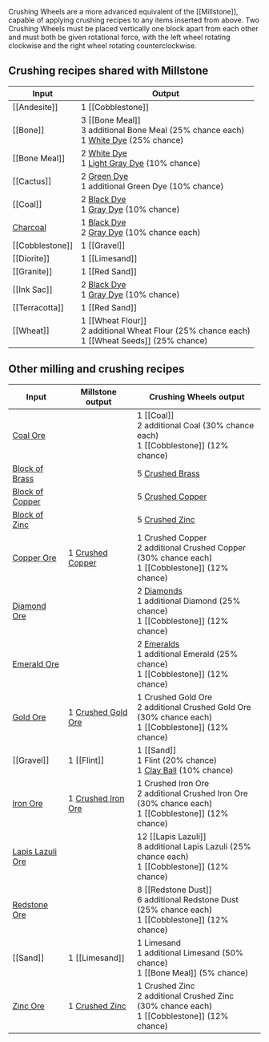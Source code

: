 Crushing Wheels are a more advanced equivalent of the [[Millstone]], capable of applying crushing recipes to any items inserted from above. Two Crushing Wheels must be placed vertically one block apart from each other and must both be given rotational force, with the left wheel rotating clockwise and the right wheel rotating counterclockwise.

## Crushing recipes shared with Millstone
| Input  | Output |
| ------------- | ------------- |
| [[Andesite]] | 1 [[Cobblestone]] |
| [[Bone]] | 3 [[Bone Meal]] <br> 3 additional Bone Meal (25% chance each) <br> 1 [White Dye](Dye) (25% chance) |
| [[Bone Meal]] | 2 [White Dye](Dye) <br> 1 [Light Gray Dye](Dye) (10% chance) |
| [[Cactus]] | 2 [Green Dye](Dye) <br> 1 additional Green Dye (10% chance) |
| [[Coal]] | 2 [Black Dye](Dye) <br> 1 [Gray Dye](Dye) (10% chance) |
| [Charcoal](Coal) | 1 [Black Dye](Dye) <br> 2 [Gray Dye](Dye) (10% chance each) |
| [[Cobblestone]] | 1 [[Gravel]] |
| [[Diorite]] | 1 [[Limesand]] |
| [[Granite]] | 1 [[Red Sand]] |
| [[Ink Sac]] | 2 [Black Dye](Dye) <br> 1 [Gray Dye](Dye) (10% chance) |
| [[Terracotta]] | 1 [[Red Sand]] |
| [[Wheat]] | 1 [[Wheat Flour]] <br> 2 additional Wheat Flour (25% chance each) <br> 1 [[Wheat Seeds]] (25% chance) |

## Other milling and crushing recipes
| Input  | Millstone output | Crushing Wheels output |
| ------------- | ------------- | ------------- |
| [Coal Ore](Coal) | | 1 [[Coal]] <br> 2 additional Coal (30% chance each) <br> 1 [[Cobblestone]] (12% chance) |
| [Block of Brass](Brass) | | 5 [Crushed Brass](Brass) |
| [Block of Copper](Copper) | | 5 [Crushed Copper](Copper) |
| [Block of Zinc](Zinc) | | 5 [Crushed Zinc](Zinc) |
| [Copper Ore](Copper) | 1 [Crushed Copper](Copper) | 1 Crushed Copper <br> 2 additional Crushed Copper (30% chance each) <br> 1 [[Cobblestone]] (12% chance) |
| [Diamond Ore](Diamond) | | 2 [Diamonds](Diamond) <br> 1 additional Diamond (25% chance) <br> 1 [[Cobblestone]] (12% chance) |
| [Emerald Ore](Emerald) | | 2 [Emeralds](Emerald) <br> 1 additional Emerald (25% chance) <br> 1 [[Cobblestone]] (12% chance) |
| [Gold Ore](Gold) | 1 [Crushed Gold Ore](Gold) | 1 Crushed Gold Ore <br> 2 additional Crushed Gold Ore (30% chance each) <br> 1 [[Cobblestone]] (12% chance) |
| [[Gravel]] | 1 [[Flint]] | 1 [[Sand]] <br> 1 Flint (20% chance) <br> 1 [Clay Ball](Clay) (10% chance) |
| [Iron Ore](Iron) | 1 [Crushed Iron Ore](Iron) | 1 Crushed Iron Ore <br> 2 additional Crushed Iron Ore (30% chance each) <br> 1 [[Cobblestone]] (12% chance) |
| [Lapis Lazuli Ore](Lapis-Lazuli) | | 12 [[Lapis Lazuli]] <br> 8 additional Lapis Lazuli (25% chance each) <br> 1 [[Cobblestone]] (12% chance) |
| [Redstone Ore](Redstone) | | 8 [[Redstone Dust]] <br> 6 additional Redstone Dust (25% chance each) <br> 1 [[Cobblestone]] (12% chance) |
| [[Sand]] | 1 [[Limesand]] | 1 Limesand <br> 1 additional Limesand (50% chance) <br> 1 [[Bone Meal]] (5% chance) |
| [Zinc Ore](Zinc) | 1 [Crushed Zinc](Zinc) | 1 Crushed Zinc <br> 2 additional Crushed Zinc (30% chance each) <br> 1 [[Cobblestone]] (12% chance) |